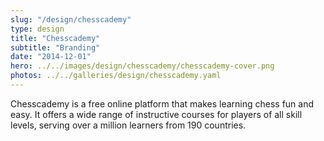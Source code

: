 ```yaml
---
slug: "/design/chesscademy"
type: design
title: "Chesscademy"
subtitle: "Branding"
date: "2014-12-01"
hero: ../../images/design/chesscademy/chesscademy-cover.png
photos: ../../galleries/design/chesscademy.yaml
---
```


Chesscademy is a free online platform that makes learning chess fun and easy. It offers a wide range of instructive courses for players of all skill levels, serving over a million learners from 190 countries.